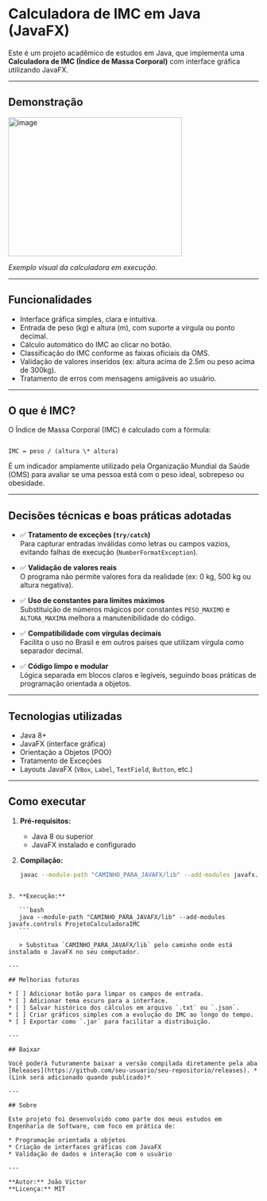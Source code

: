 # Calculadora de IMC em Java (JavaFX)

Este é um projeto acadêmico de estudos em Java, que implementa uma **Calculadora de IMC (Índice de Massa Corporal)** com interface gráfica utilizando JavaFX.

---

## Demonstração

<img width="349" height="279" alt="image" src="https://github.com/user-attachments/assets/9532bf0f-dbc4-4a76-8f89-1bec728af6e3" />

*Exemplo visual da calculadora em execução.*

---

## Funcionalidades

- Interface gráfica simples, clara e intuitiva.
- Entrada de peso (kg) e altura (m), com suporte a vírgula ou ponto decimal.
- Cálculo automático do IMC ao clicar no botão.
- Classificação do IMC conforme as faixas oficiais da OMS.
- Validação de valores inseridos (ex: altura acima de 2.5m ou peso acima de 300kg).
- Tratamento de erros com mensagens amigáveis ao usuário.

---

## O que é IMC?

O Índice de Massa Corporal (IMC) é calculado com a fórmula:

```

IMC = peso / (altura \* altura)

````

É um indicador amplamente utilizado pela Organização Mundial da Saúde (OMS) para avaliar se uma pessoa está com o peso ideal, sobrepeso ou obesidade.

---

## Decisões técnicas e boas práticas adotadas

- ✅ **Tratamento de exceções (`try/catch`)**  
  Para capturar entradas inválidas como letras ou campos vazios, evitando falhas de execução (`NumberFormatException`).

- ✅ **Validação de valores reais**  
  O programa não permite valores fora da realidade (ex: 0 kg, 500 kg ou altura negativa).

- ✅ **Uso de constantes para limites máximos**  
  Substituição de números mágicos por constantes `PESO_MAXIMO` e `ALTURA_MAXIMA` melhora a manutenibilidade do código.

- ✅ **Compatibilidade com vírgulas decimais**  
  Facilita o uso no Brasil e em outros países que utilizam vírgula como separador decimal.

- ✅ **Código limpo e modular**  
  Lógica separada em blocos claros e legíveis, seguindo boas práticas de programação orientada a objetos.

---

## Tecnologias utilizadas

- Java 8+
- JavaFX (interface gráfica)
- Orientação a Objetos (POO)
- Tratamento de Exceções
- Layouts JavaFX (`VBox`, `Label`, `TextField`, `Button`, etc.)

---

## Como executar

1. **Pré-requisitos:**
   - Java 8 ou superior
   - JavaFX instalado e configurado

2. **Compilação:**
   ```bash
   javac --module-path "CAMINHO_PARA_JAVAFX/lib" --add-modules javafx.controls ProjetoCalculadoraIMC.java
````

3. **Execução:**

   ```bash
   java --module-path "CAMINHO_PARA_JAVAFX/lib" --add-modules javafx.controls ProjetoCalculadoraIMC
   ```

   > Substitua `CAMINHO_PARA_JAVAFX/lib` pelo caminho onde está instalado o JavaFX no seu computador.

---

## Melhorias futuras

* [ ] Adicionar botão para limpar os campos de entrada.
* [ ] Adicionar tema escuro para a interface.
* [ ] Salvar histórico dos cálculos em arquivo `.txt` ou `.json`.
* [ ] Criar gráficos simples com a evolução do IMC ao longo do tempo.
* [ ] Exportar como `.jar` para facilitar a distribuição.

---

## Baixar

Você poderá futuramente baixar a versão compilada diretamente pela aba [Releases](https://github.com/seu-usuario/seu-repositorio/releases). *(Link será adicionado quando publicado)*

---

## Sobre

Este projeto foi desenvolvido como parte dos meus estudos em Engenharia de Software, com foco em prática de:

* Programação orientada a objetos
* Criação de interfaces gráficas com JavaFX
* Validação de dados e interação com o usuário

---

**Autor:** João Victor
**Licença:** MIT

